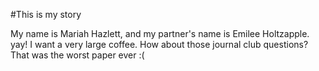 #This is my story

My name is Mariah Hazlett, and my partner's name is Emilee Holtzapple.  yay! I want a very large coffee.
How about those journal club questions? That was the worst paper ever :(
